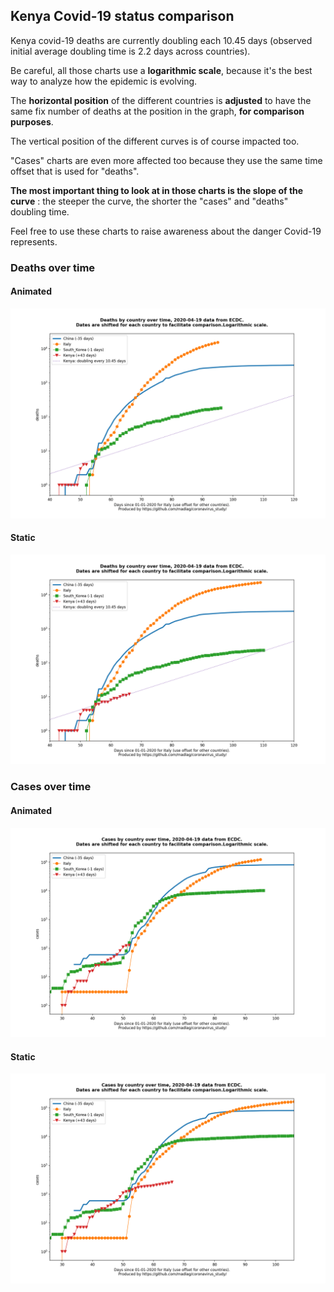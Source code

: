 ## Kenya Covid-19 status comparison 

Kenya covid-19 deaths are currently doubling each 10.45 days (observed initial average doubling time is 2.2 days across countries).



Be careful, all those charts use a **logarithmic scale**, because it's the best way to analyze how the epidemic is evolving.
 
The **horizontal position** of the different countries is **adjusted** to have the same fix number of deaths at the position in the graph, **for comparison purposes**.

The vertical position of the different curves is of course impacted too.

"Cases" charts are even more affected too because they use the same time offset that is used for "deaths".

**The most important thing to look at in those charts is the slope of the curve** : the steeper the curve, the shorter the "cases" and "deaths" doubling time.

Feel free to use these charts to raise awareness about the danger Covid-19 represents. 


 
### Deaths over time
 
#### Animated
![Kenya covid-19 deaths animated chart](https://raw.githubusercontent.com/madlag/coronavirus_study/master/notebooks/graphs/2020-04-19/countries/Kenya/2020-04-19_Kenya_deaths.gif "Kenya covid-19 deaths animated chart")   
 
#### Static
![Kenya covid-19 deaths static chart](https://raw.githubusercontent.com/madlag/coronavirus_study/master/notebooks/graphs/2020-04-19/countries/Kenya/2020-04-19_Kenya_deaths.png "Kenya covid-19 deaths static chart")   

 
### Cases over time
 
#### Animated
![Kenya covid-19 cases animated chart](https://raw.githubusercontent.com/madlag/coronavirus_study/master/notebooks/graphs/2020-04-19/countries/Kenya/2020-04-19_Kenya_cases.gif "Kenya covid-19 cases animated chart")   
 
#### Static
![Kenya covid-19 cases static chart](https://raw.githubusercontent.com/madlag/coronavirus_study/master/notebooks/graphs/2020-04-19/countries/Kenya/2020-04-19_Kenya_cases.png "Kenya covid-19 cases static chart")   

